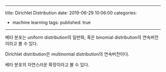 
---
title: Dirichlet Distribution
date: 2019-06-29 10:06:00
categories:
  - machine learning
tags:
published: true
---

베타 분포는 uniform distribution의 일반화, 혹은 binomial distribution의 연속버전이라고 볼 수 있다.

Dirichlet distribution은 multinomial distribution의 연속버전이다.

베타 분포의 자연스러운 확장이라고 볼 수 있다.